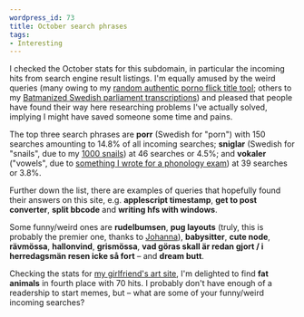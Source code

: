 ```yaml
--- 
wordpress_id: 73
title: October search phrases
tags: 
- Interesting
---
```

I checked the October stats for this subdomain, in particular the incoming hits from search engine result listings. I'm equally amused by the weird queries (many owing to my <a href="http://henrik.nyh.se/porr">random authentic porno flick title tool</a>; others to my <a href="http://henrik.nyh.se/t2b">Batmanized Swedish parliament transcriptions</a>) and pleased that people have found their way here researching problems I've actually solved, implying I might have saved someone some time and pains.

<!--more-->

The top three search phrases are <strong>porr</strong> (Swedish for "porn") with 150 searches amounting to 14.8% of all incoming searches; <strong>sniglar</strong> (Swedish for "snails", due to my <a href="http://henrik.nyh.se/sniglar/">1000 snails</a>) at 46 searches or 4.5%; and <strong>vokaler</strong> ("vowels", due to <a href="http://henrik.nyh.se/fonologi/">something I wrote for a phonology exam</a>) at 39 searches or 3.8%.

Further down the list, there are examples of queries that hopefully found their answers on this site, e.g. <strong>applescript timestamp</strong>, <strong>get to post converter</strong>, <strong>split bbcode</strong> and <strong>writing hfs with windows</strong>.

Some funny/weird ones are <strong>rudelbumsen</strong>, <strong>pug layouts</strong> (truly, this is probably the premier one, thanks to <a href="http://www.johannaost.com">Johanna</a>), <strong>babysitter</strong>, <strong>cute node</strong>, <strong>rävmössa</strong>, <strong>hallonvind</strong>, <strong>grismössa</strong>, <strong>vad göras skall är redan gjort / i herredagsmän resen icke så fort</strong> – and <strong>dream butt</strong>.

Checking the stats for <a href="http://www.johannaost.com/main">my girlfriend's art site</a>, I'm delighted to find <strong>fat animals</strong> in fourth place with 70 hits. I probably don't have enough of a readership to start memes, but &ndash; what are some of your funny/weird incoming searches?
